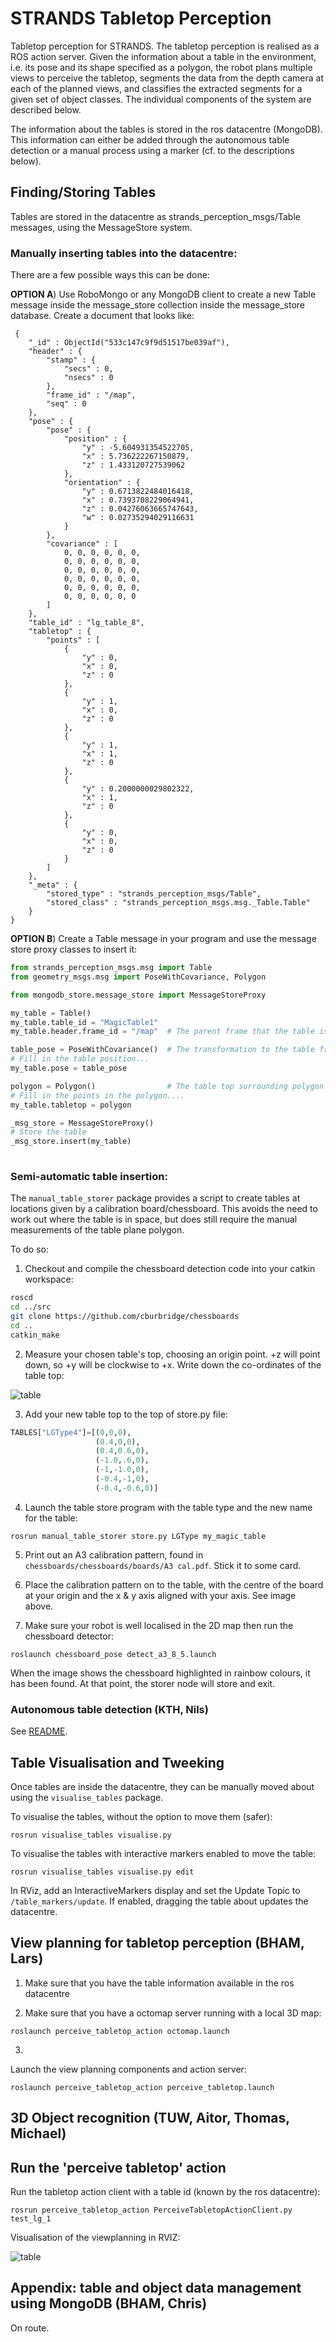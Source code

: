 # STRANDS Tabletop Perception

Tabletop perception for STRANDS. The tabletop perception is realised as a ROS action server. Given the information about a table in the environment, i.e. its pose and its shape specified as a polygon, the robot plans multiple views to perceive the tabletop, segments the data from the depth camera at each of the planned views, and classifies the extracted segments for a given set of object classes. The individual components of the system are described below.

The information about the tables is stored in the ros datacentre (MongoDB). This information can either be added through the autonomous table detection or a manual process using a marker (cf. to the descriptions below). 

## Finding/Storing Tables

Tables are stored in the datacentre as strands_perception_msgs/Table messages, using the MessageStore system. 

### Manually inserting tables into the datacentre:

There are a few possible ways this can be done: 

**OPTION A**) Use RoboMongo or any MongoDB client to create a new Table message inside the message_store collection inside the message_store database.
Create a document that looks like:

```
 {
    "_id" : ObjectId("533c147c9f9d51517be039af"),
    "header" : {
        "stamp" : {
            "secs" : 0,
            "nsecs" : 0
        },
        "frame_id" : "/map",
        "seq" : 0
    },
    "pose" : {
        "pose" : {
            "position" : {
                "y" : -5.604931354522705,
                "x" : 5.736222267150879,
                "z" : 1.433120727539062
            },
            "orientation" : {
                "y" : 0.6713822484016418,
                "x" : 0.7393708229064941,
                "z" : 0.04276063665747643,
                "w" : 0.02735294029116631
            }
        },
        "covariance" : [ 
            0, 0, 0, 0, 0, 0,
			0, 0, 0, 0, 0, 0,
			0, 0, 0, 0, 0, 0,
			0, 0, 0, 0, 0, 0,
			0, 0, 0, 0, 0, 0,
			0, 0, 0, 0, 0, 0
        ]
    },
    "table_id" : "lg_table_8",
    "tabletop" : {
        "points" : [ 
            {
                "y" : 0,
                "x" : 0,
                "z" : 0
            }, 
            {
                "y" : 1,
                "x" : 0,
                "z" : 0
            }, 
            {
                "y" : 1,
                "x" : 1,
                "z" : 0
            }, 
            {
                "y" : 0.2000000029802322,
                "x" : 1,
                "z" : 0
            }, 
            {
                "y" : 0,
                "x" : 0,
                "z" : 0
            }
        ]
    },
    "_meta" : {
        "stored_type" : "strands_perception_msgs/Table",
        "stored_class" : "strands_perception_msgs.msg._Table.Table"
    }
}
```

**OPTION B**) Create a Table message in your program and use the message store proxy classes to insert it:

```python
from strands_perception_msgs.msg import Table
from geometry_msgs.msg import PoseWithCovariance, Polygon

from mongodb_store.message_store import MessageStoreProxy

my_table = Table()
my_table.table_id = "MagicTable1"
my_table.header.frame_id = "/map"  # The parent frame that the table is in

table_pose = PoseWithCovariance()  # The transformation to the table frame
# Fill in the table position...
my_table.pose = table_pose

polygon = Polygon()                # The table top surrounding polygon in the table frame
# Fill in the points in the polygon....
my_table.tabletop = polygon

_msg_store = MessageStoreProxy()
# Store the table
_msg_store.insert(my_table)
        
```


### Semi-automatic table insertion:
The `manual_table_storer` package provides a script to create tables at locations given by a calibration board/chessboard. This avoids the need to work out where the table is in space, but does still require the manual measurements of the table plane polygon.

To do so:

1) Checkout and compile the chessboard detection code into your catkin workspace:

  ```bash
roscd
cd ../src
git clone https://github.com/cburbridge/chessboards
cd ..
catkin_make
```

2) Measure your chosen table's top, choosing an origin point. +z will point down, so +y will be clockwise to +x. Write down the co-ordinates of the table top:

![table](https://github.com/strands-project/strands_tabletop_perception/raw/hydro-devel/images/tables.png)

3) Add your new table top to the top of store.py file:

```python
TABLES["LGType4"]=[(0,0,0),
                   (0.4,0,0),
                   (0.4,0.6,0),
                   (-1.0,.6,0),
                   (-1,-1.0,0),
                   (-0.4,-1,0),
                   (-0.4,-0.6,0)]
```

4) Launch the table store program with the table type and the new name for the table:

```
rosrun manual_table_storer store.py LGType my_magic_table
```

5) Print out an A3 calibration pattern, found in `chessboards/chessboards/boards/A3 cal.pdf`. Stick it to some card.

6) Place the calibration pattern on to the table, with the centre of the board at your origin and the x & y axis aligned with your axis. See image above.

7) Make sure your robot is well localised in the 2D map then run the chessboard detector:

```
roslaunch chessboard_pose detect_a3_8_5.launch 
```

When the image shows the chessboard highlighted in rainbow colours, it has been found. At that point, the storer node will store and exit.



### Autonomous table detection (KTH, Nils)
See [README](https://github.com/strands-project/strands_tabletop_perception/blob/hydro-devel/table_detection/README.md).

## Table Visualisation and Tweeking
Once tables are inside the datacentre, they can be manually moved about using the `visualise_tables` package.

To visualise the tables, without the option to move them (safer):

```
rosrun visualise_tables visualise.py
```

To visualise the tables with interactive markers enabled to move the table:

```
rosrun visualise_tables visualise.py edit
```

In RViz, add an InteractiveMarkers display and set the Update Topic to `/table_markers/update`. If enabled, dragging the table about updates the datacentre.



## View planning for tabletop perception (BHAM, Lars)

1. Make sure that you have the table information available in the ros datacentre

2. Make sure that you have a octomap server running with a local 3D map:
```
roslaunch perceive_tabletop_action octomap.launch
```
3.  
Launch the view planning components and action server:
```
roslaunch perceive_tabletop_action perceive_tabletop.launch
```


## 3D Object recognition (TUW, Aitor, Thomas, Michael) 

## Run the 'perceive tabletop' action

Run the tabletop action client with a table id (known by the ros datacentre):
```
rosrun perceive_tabletop_action PerceiveTabletopActionClient.py test_lg_1
```
Visualisation of the viewplanning in RVIZ:

![table](https://github.com/strands-project/strands_tabletop_perception/raw/hydro-devel/images/viewplanning_rviz.png)

## Appendix: table and object data management using MongoDB (BHAM, Chris) 
On route.

